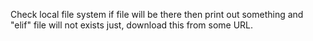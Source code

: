 Check local file system if file will be there then print out something and "elif" file will not exists just, download this from some URL.
